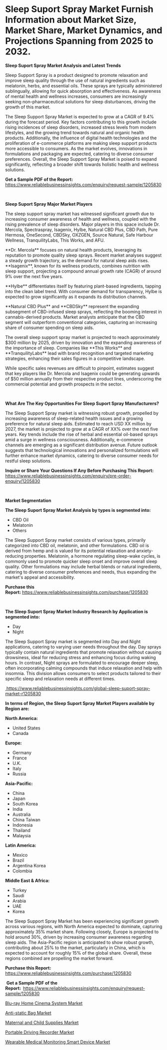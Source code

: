 <p><h1>Sleep Suport Spray Market Furnish Information about Market Size, Market Share, Market Dynamics, and Projections Spanning from 2025 to 2032.</h1></p><p><strong>Sleep Suport Spray Market Analysis and Latest Trends</strong></p>
<p><p>Sleep Support Spray is a product designed to promote relaxation and improve sleep quality through the use of natural ingredients such as melatonin, herbs, and essential oils. These sprays are typically administered sublingually, allowing for quick absorption and effectiveness. As awareness of mental health and wellness increases, consumers are increasingly seeking non-pharmaceutical solutions for sleep disturbances, driving the growth of this market.</p><p>The Sleep Support Spray Market is expected to grow at a CAGR of 9.4% during the forecast period. Key factors contributing to this growth include rising incidences of sleep disorders, increased stress levels from modern lifestyles, and the growing trend towards natural and organic health products. Additionally, the influence of digital health technologies and the proliferation of e-commerce platforms are making sleep support products more accessible to consumers. As the market evolves, innovations in formulations and packaging are expected, catering to diverse consumer preferences. Overall, the Sleep Support Spray Market is poised to expand significantly, reflecting a broader shift towards holistic health and wellness solutions.</p></p>
<p><strong>Get a Sample PDF of the Report:&nbsp;</strong> <a href="https://www.reliablebusinessinsights.com/enquiry/request-sample/1205830?utm_campaign=1837&utm_medium=2&utm_source=Github&utm_content=ia&utm_term=05042025&utm_id=sleep-suport-spray">https://www.reliablebusinessinsights.com/enquiry/request-sample/1205830</a></p>
<p>&nbsp;</p>
<p><strong>Sleep Suport Spray Major Market Players</strong></p>
<p><p>The sleep support spray market has witnessed significant growth due to increasing consumer awareness of health and wellness, coupled with the rising prevalence of sleep disorders. Major players in this space include Dr. Mercola, Spectraspray, Isagenix, Hylbe, Natural CBD Plus, CBD Path, Pure Hermosa, OneSecond, CBDSky, OXZGEN, Source Natural, Safe Harbour Wellness, TranquilityLabs, This Works, and AFU.</p><p>**Dr. Mercola** focuses on natural health products, leveraging its reputation to promote quality sleep sprays. Recent market analyses suggest a steady growth trajectory, as the demand for natural sleep aids rises. **Isagenix**, known for its wellness products, combines nutrition with sleep support, projecting a compound annual growth rate (CAGR) of around 9% over the next five years. </p><p>**Hylbe** differentiates itself by featuring plant-based ingredients, tapping into the clean label trend. With consumer demand for transparency, Hylbe is expected to grow significantly as it expands its distribution channels. </p><p>**Natural CBD Plus** and **CBDSky** represent the expanding subsegment of CBD-infused sleep sprays, reflecting the booming interest in cannabis-derived products. Market analysts anticipate that the CBD segment will outperform conventional categories, capturing an increasing share of consumer spending on sleep aids.</p><p>The overall sleep support spray market is projected to reach approximately $300 million by 2025, driven by innovation and the expanding awareness of the importance of sleep. Companies like **This Works** and **TranquilityLabs** lead with brand recognition and targeted marketing strategies, enhancing their sales figures in a competitive landscape.</p><p>While specific sales revenues are difficult to pinpoint, estimates suggest that key players like Dr. Mercola and Isagenix could be generating upwards of $50 million annually from their respective product lines, underscoring the commercial potential and growth prospects in the sector.</p></p>
<p>&nbsp;</p>
<p><strong>What Are The Key Opportunities For Sleep Suport Spray Manufacturers?</strong></p>
<p><p>The Sleep Support Spray market is witnessing robust growth, propelled by increasing awareness of sleep-related health issues and a growing preference for natural sleep aids. Estimated to reach USD XX million by 2027, the market is projected to grow at a CAGR of XX% over the next five years. Key trends include the rise of herbal and essential oil-based sprays amid a surge in wellness consciousness. Additionally, e-commerce channels are emerging as a significant distribution avenue. Future outlook suggests that technological innovations and personalized formulations will further enhance market dynamics, catering to diverse consumer needs for restful sleep solutions.</p></p>
<p><strong>Inquire or Share Your Questions If Any Before Purchasing This Report:</strong> <a href="https://www.reliablebusinessinsights.com/enquiry/pre-order-enquiry/1205830?utm_campaign=1837&utm_medium=2&utm_source=Github&utm_content=ia&utm_term=05042025&utm_id=sleep-suport-spray">https://www.reliablebusinessinsights.com/enquiry/pre-order-enquiry/1205830</a></p>
<p>&nbsp;</p>
<p><strong>Market Segmentation</strong></p>
<p><strong>The Sleep Suport Spray Market Analysis by types is segmented into:</strong></p>
<p><ul><li>CBD Oil</li><li>Melatonin</li><li>Others</li></ul></p>
<p><p>The Sleep Support Spray market consists of various types, primarily categorized into CBD oil, melatonin, and other formulations. CBD oil is derived from hemp and is valued for its potential relaxation and anxiety-reducing properties. Melatonin, a hormone regulating sleep-wake cycles, is commonly used to promote quicker sleep onset and improve overall sleep quality. Other formulations may include herbal blends or natural ingredients, catering to diverse consumer preferences and needs, thus expanding the market's appeal and accessibility.</p></p>
<p><strong>Purchase this Report:&nbsp;</strong><a href="https://www.reliablebusinessinsights.com/purchase/1205830?utm_campaign=1837&utm_medium=2&utm_source=Github&utm_content=ia&utm_term=05042025&utm_id=sleep-suport-spray">https://www.reliablebusinessinsights.com/purchase/1205830</a></p>
<p>&nbsp;</p>
<p><strong>The Sleep Suport Spray Market Industry Research by Application is segmented into:</strong></p>
<p><ul><li>Day</li><li>Night</li></ul></p>
<p><p>The Sleep Support Spray market is segmented into Day and Night applications, catering to varying user needs throughout the day. Day sprays typically contain natural ingredients that promote relaxation without causing drowsiness, ideal for reducing stress and enhancing focus during waking hours. In contrast, Night sprays are formulated to encourage deeper sleep, often incorporating calming compounds that induce relaxation and help with insomnia. This division allows consumers to select products tailored to their specific sleep and relaxation needs at different times.</p></p>
<p><a href="https://www.reliablebusinessinsights.com/global-sleep-suport-spray-market-r1205830?utm_campaign=1837&utm_medium=2&utm_source=Github&utm_content=ia&utm_term=05042025&utm_id=sleep-suport-spray">&nbsp;https://www.reliablebusinessinsights.com/global-sleep-suport-spray-market-r1205830</a></p>
<p><strong>In terms of Region, the Sleep Suport Spray Market Players available by Region are:</strong></p>
<p>
    <p> <strong> North America: </strong>
        <ul>
            <li>United States</li>
            <li>Canada</li>
        </ul>
        </p> 
    <p> <strong> Europe: </strong>
        <ul>
            <li>Germany</li>
            <li>France</li>
            <li>U.K.</li>
            <li>Italy</li>
            <li>Russia</li>
        </ul>
        </p> 
    <p> <strong> Asia-Pacific: </strong>
        <ul>
            <li>China</li>
            <li>Japan</li>
            <li>South Korea</li>
            <li>India</li>
            <li>Australia</li>
            <li>China Taiwan</li>
            <li>Indonesia</li>
            <li>Thailand</li>
            <li>Malaysia</li>
        </ul>
        </p> 
    <p> <strong> Latin America: </strong>
        <ul>
            <li>Mexico</li>
            <li>Brazil</li>
            <li>Argentina Korea</li>
            <li>Colombia</li>
        </ul>
        </p> 
    <p> <strong> Middle East & Africa: </strong>
        <ul>
            <li>Turkey</li>
            <li>Saudi</li>
            <li>Arabia</li>
            <li>UAE</li>
            <li>Korea</li>
        </ul>
    </p>
    </p>
<p><p>The Sleep Support Spray Market has been experiencing significant growth across various regions, with North America expected to dominate, capturing approximately 35% market share. Following closely, Europe is projected to hold around 30%, driven by increasing consumer awareness regarding sleep aids. The Asia-Pacific region is anticipated to show robust growth, contributing about 25% to the market, particularly in China, which is expected to account for roughly 15% of the global share. Overall, these regions combined are propelling the market forward.</p></p>
<p><strong>Purchase this Report: </strong><a href="https://www.reliablebusinessinsights.com/purchase/1205830?utm_campaign=1837&utm_medium=2&utm_source=Github&utm_content=ia&utm_term=05042025&utm_id=sleep-suport-spray">https://www.reliablebusinessinsights.com/purchase/1205830</a></p>
<p>&nbsp;<strong>Get a Sample PDF of the Report:&nbsp;&nbsp;</strong><a href="https://www.reliablebusinessinsights.com/enquiry/request-sample/1205830?utm_campaign=1837&utm_medium=2&utm_source=Github&utm_content=ia&utm_term=05042025&utm_id=sleep-suport-spray">https://www.reliablebusinessinsights.com/enquiry/request-sample/1205830</a></p>
<p><strong></strong></p>
<p><p><a href="https://github.com/buenayankobl/Market-Research-Report-List-1/blob/main/blu-ray-home-cinema-system-market.md?utm_campaign=1837&utm_medium=2&utm_source=Github&utm_content=ia&utm_term=05042025&utm_id=sleep-suport-spray">Blu-ray Home Cinema System Market</a></p><p><a href="https://github.com/rakowpleetj1/Market-Research-Report-List-1/blob/main/anti-static-bag-market.md?utm_campaign=1837&utm_medium=2&utm_source=Github&utm_content=ia&utm_term=05042025&utm_id=sleep-suport-spray">Anti-static Bag Market</a></p><p><a href="https://github.com/omduthkevork/Market-Research-Report-List-1/blob/main/maternal-and-child-supplies-market.md?utm_campaign=1837&utm_medium=2&utm_source=Github&utm_content=ia&utm_term=05042025&utm_id=sleep-suport-spray">Maternal and Child Supplies Market</a></p><p><a href="https://github.com/laingragle95/Market-Research-Report-List-1/blob/main/portable-driving-recorder-market.md?utm_campaign=1837&utm_medium=2&utm_source=Github&utm_content=ia&utm_term=05042025&utm_id=sleep-suport-spray">Portable Driving Recorder Market</a></p><p><a href="https://github.com/mcveathuane2/Market-Research-Report-List-1/blob/main/wearable-medical-monitoring-smart-device-market.md?utm_campaign=1837&utm_medium=2&utm_source=Github&utm_content=ia&utm_term=05042025&utm_id=sleep-suport-spray">Wearable Medical Monitoring Smart Device Market</a></p></p>